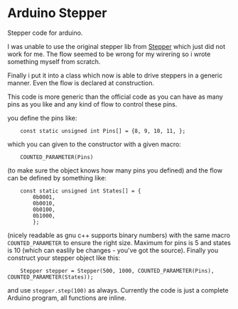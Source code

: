 Arduino Stepper
===============

Stepper code for arduino.

I was unable to use the original stepper lib from
[Stepper](http://www.arduino.cc/en/Reference/Stepper) which just did not work
for me. The flow seemed to be wrong for my wirering so i wrote something myself
from scratch.

Finally i put it into a class which now is able to drive steppers in a generic
manner. Even the flow is declared at construction.

This code is more generic than the official code as you can have as many pins
as you like and any kind of flow to control these pins.

you define the pins like:

```
	const static unsigned int Pins[] = {8, 9, 10, 11, };
```

which you can given to the constructor with a given macro:

```
	COUNTED_PARAMETER(Pins)
```

(to make sure the object knows how many pins you defined) and the flow can be
defined by something like:

```
	const static unsigned int States[] = {
		0b0001,
		0b0010,
		0b0100,
		0b1000,
		};
```

(nicely readable as gnu c++ supports binary numbers) with the same macro
`COUNTED_PARAMETER` to ensure the right size. Maximum for pins is 5 and states
is 10 (which can easlily be changes - you've got the source). Finally you
construct your stepper object like this:

```
	Stepper stepper = Stepper(500, 1000, COUNTED_PARAMETER(Pins), COUNTED_PARAMETER(States));
```

and use `stepper.step(100)` as always. Currently the code is just a complete
Arduino program, all functions are inline.

